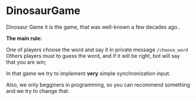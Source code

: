 # DinosaurGame

Dinosaur Game it is the game, that was well-known a few decades ago..

<b>The main rule:</b>

One of players choose the word and say it in private message ``` /choose_word ```
Others players must to guess the word, and if it will be right, bot will say that you are win;


In that game we try to implement <b>very</b> simple synchronization input.

Also, we only begginers in programming, so you can recommend something and we try to change that.

